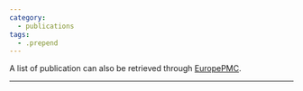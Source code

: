 ```yaml
---
category:
  - publications
tags:
  - .prepend
---
```


A list of publication can also be retrieved through [EuropePMC](https://europepmc.org/search?query=0000-0002-9903-4248).

---